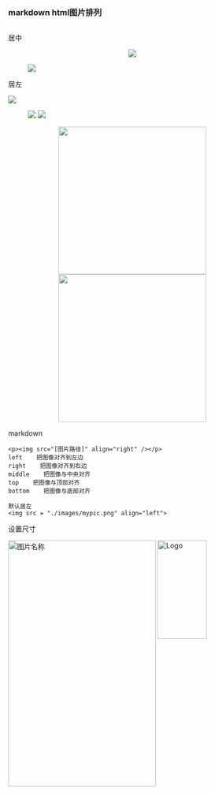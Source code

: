 

### markdown html图片排列

![]()

居中

<center>
    <img src="https://raw.githubusercontent.com/akingse/my-picbed/main/typora-icon.png">
</center>



<figure><img src="https://raw.githubusercontent.com/akingse/my-picbed/main/typora-icon.png"></figure>

居左

<left>
    <img src="https://raw.githubusercontent.com/akingse/my-picbed/main/typora-icon.png">
</left>






<figure class="half">
    <img src="https://raw.githubusercontent.com/akingse/my-picbed/main/typora-icon.png">
    <img src="https://raw.githubusercontent.com/akingse/my-picbed/main/typora-icon.png">
</figure>





<center class="half">
    <img src="https://raw.githubusercontent.com/akingse/my-picbed/main/typora-icon.png" width="300"/>
    <img src="https://raw.githubusercontent.com/akingse/my-picbed/main/typora-icon.png" width="300"/>
</center>





markdown

```
<p><img src="[图片路径]" align="right" /></p>
left    把图像对齐到左边
right    把图像对齐到右边
middle    把图像与中央对齐
top    把图像与顶部对齐
bottom    把图像与底部对齐

默认居左
<img src = "./images/mypic.png" align="left"> 
```

设置尺寸

<img src="https://raw.githubusercontent.com/akingse/my-picbed/main/typora-icon.png" title="Logo" width="100" height="200" /> 

<img src="https://raw.githubusercontent.com/akingse/my-picbed/main/typora-icon.png" width = "300" height = "500" alt="图片名称" align="left" />